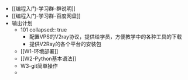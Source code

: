 - [[编程入门-学习群-群说明]]
- [[编程入门-学习群-百度网盘]]
- 输出计划
	- 101
	  collapsed:: true
		- 配置VPS的V2ray协议，提供给学员，方便教学中的各种工具的下载
		- 提供V2Ray的各个平台的安装包
	- [[W1-环境部署]]
	- [[W2-Python基本语法]]
	- W3-git简单操作
	-